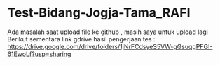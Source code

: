 # Test-Bidang-Jogja-Tama_RAFI
Ada masalah saat upload file ke github , masih saya untuk upload lagi
Berikut sementara link gdrive hasil pengerjaan tes : https://drive.google.com/drive/folders/1jNrFCdsyeS5VW-gGsuqgPFGI-61EwoLf?usp=sharing
